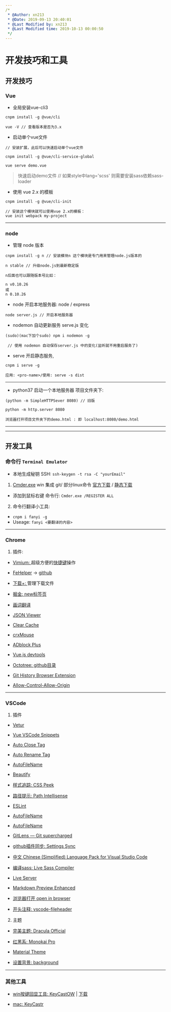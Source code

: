 ```yaml
---
/*
 * @Author: xn213 
 * @Date: 2019-09-13 20:40:01 
 * @Last Modified by: xn213
 * @Last Modified time: 2019-10-13 00:00:50
 */
---
```


# 开发技巧和工具

## 开发技巧

### Vue

- 全局安装vue-cli3

```
cnpm install -g @vue/cli

vue -V // 查看版本是否为3.x
```

- 启动单个vue文件
```
// 安装扩展，此后可以快速启动单个vue文件

cnpm install -g @vue/cli-service-global

vue serve demo.vue
```
> 快速启动demo文件
> // 如果style中lang='scss' 则需要安装sass依赖sass-loader

- 使用 vue 2.x 的模板

```
cnpm install -g @vue/cli-init

// 安装这个模块就可以使用vue 2.x的模板：
vue init webpack my-project
```

------------------------------------------------------------

### node

- 管理 node 版本
```
cnpm install -g n // 安装模块n 这个模块是专门用来管理node.js版本的

n stable // 升级node.js到最新稳定版

n后面也可以跟随版本号比如：

n v0.10.26
或
n 0.10.26
```

- node 开启本地服务器:  node / express 

```
node server.js // 开启本地服务器
```

- nodemon 自动更新服务 serve.js 变化

```
(sudo)(mac下加个sudo) npm i nodemon -g

 // 使用 nodemon 自动保存server.js 中的变化(监听就不用重启服务了)
```

- serve 开启静态服务,

```
cnpm i serve -g

应用: <pro-name>/使用: serve -s dist
```
---------------------------------------------------
- python37 启动一个本地服务器 项目文件夹下:

```
(python -m SimpleHTTPSever 8080) // 旧版

python -m http.server 8080

浏览器打开项目文件夹下的demo.html : 即 localhost:8080/demo.html
```

------------------------------------------------------------
------------------------------------------------------------
  
## 开发工具

### 命令行 `Terminal Emulator`

- 本地生成秘钥 SSH: `ssh-keygen -t rsa -C "yourEmail"`

1. [Cmder.exe](https://cmder.net/) win 集成 git/ 部分linux命令 [官方下载](https://github.com/cmderdev/cmder/releases/download/v1.3.12/cmder.zip) / [静态下载](http://xn213-img.test.upcdn.net/res/codetools/cmder.zip)

- 添加到鼠标右键 命令行: `Cmder.exe /REGISTER ALL`

2. 命令行翻译小工具: 
  - `cnpm i fanyi -g`
  - Useage: `fanyi <要翻译的内容>`

------------------------------------------------------------

### Chrome

1. 插件: 

- [Vimium: ](https://vimium.github.io/) 超级方便的[快捷键](http://xn213-img.test.upcdn.net/res/img/Chrome-Vimium快捷键.jpg)操作

- [FeHelper](https://www.baidufe.com/fehelper) → [github](https://github.com/zxlie/FeHelper)

- [下载+: ]()管理下载文件

- [掘金: new标签页]()

- [画词翻译]()

- [JSON Viewer]()

- [Clear Cache]()

- [crxMouse](https://crxmouse.com/zh-hans/)

- [ADblock Plus]()

- [Vue.js devtools]()

- [Octotree: github目录]()

- [Git History Browser Extension]()

- [Allow-Control-Allow-Origin]()

------------------------------------------------------------

### VSCode

1. 插件

- [Vetur]()

- [Vue VSCode Snippets](https://marketplace.visualstudio.com/items?itemName=sdras.vue-vscode-snippets)

- [Auto Close Tag]()

- [Auto Rename Tag]()

- [AutoFileName]()

- [Beautify]()

- [样式追踪: CSS Peek]()

- [路径提示: Path Intellisense]()

- [ESLint]()

- [AutoFileName]()

- [AutoFileName]()

- [GitLens — Git supercharged](https://marketplace.visualstudio.com/items?itemName=eamodio.gitlens)

- [github插件同步: Settings Sync](https://marketplace.visualstudio.com/items?itemName=Shan.code-settings-sync)

- [中文 Chinese (Simplified) Language Pack for Visual Studio Code](https://marketplace.visualstudio.com/items?itemName=MS-CEINTL.vscode-language-pack-zh-hans)

- [编译sass: Live Sass Compiler]()

- [Live Server](https://marketplace.visualstudio.com/items?itemName=ritwickdey.LiveServer)

- [Markdown Preview Enhanced](https://marketplace.visualstudio.com/items?itemName=shd101wyy.markdown-preview-enhanced)

- [浏览器打开 open in browser](https://marketplace.visualstudio.com/items?itemName=techer.open-in-browser)

- [开头注释: vscode-fileheader](https://marketplace.visualstudio.com/items?itemName=mikey.vscode-fileheader)

2. 主题

- [完美主题: Dracula Official](https://marketplace.visualstudio.com/items?itemName=dracula-theme.theme-dracula)

- [红黑系: Monokai Pro](https://marketplace.visualstudio.com/items?itemName=monokai.theme-monokai-pro-vscode)

- [Material Theme](https://marketplace.visualstudio.com/items?itemName=Equinusocio.vsc-material-theme)

- [设置背景: background]()

------------------------------------------------------------

### 其他工具

- [win按键回显工具: KeyCastOW](https://brookhong.github.io/2014/04/28/keycast-on-windows-cn.html) | [下载](https://www.ugmfree.it/Forum/messages.aspx?TopicID=513)

- [mac: KeyCastr](https://github.com/keycastr/keycastr)
